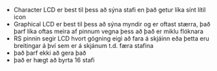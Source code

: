 * Character LCD er best til þess að sýna stafi en það getur líka sínt lítil icon
* Graphical LCD er best til þess að sýna myndir og er oftast stærra, það þarf líka oftas meira af pinnum vegna þess að það er miklu flóknara
* RS pinnin segir LCD hvort gögning eigi að fara á skjáinn eða þetta eru breitingar á því sem er á skjánum t.d. færa stafina
* það þarf ekki að gera það
* það er hægt að byrta 16 stafi

